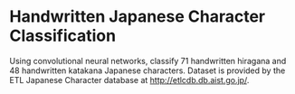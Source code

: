 # Handwritten Japanese Character Classification
Using convolutional neural networks, classify 71 handwritten hiragana and 48 handwritten katakana Japanese characters.
  Dataset is provided by the ETL Japanese Character database at http://etlcdb.db.aist.go.jp/.


